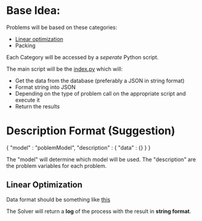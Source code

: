 # Base Idea:

Problems will be based on these categories:
- [Linear optimization](LinearOptimization.py)
- Packing

Each Category will be accessed by a *seperate* Python script.

The main script will be the [index.py](index.py) which will:
- Get the data from the database (preferably a JSON in string format)
- Format string into JSON
- Depending on the type of problem call on the appropriate script and execute it
- Return the results

# Description Format (Suggestion)

{
    "model" : "poblemModel",
    "description" : {
        "data" : {}
    }
}

The "model" will determine which model will be used.
The "description" are the problem variables for each problem.

## Linear Optimization

Data format should be something like [this](./linearData.json)

The Solver will return a __log__ of the process with the result in __string format__.